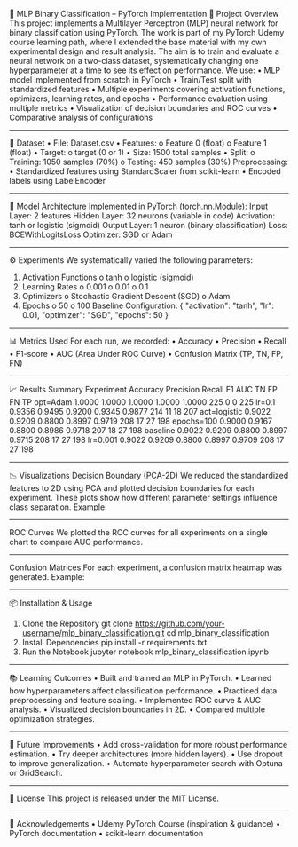🧠 MLP Binary Classification – PyTorch Implementation
📌 Project Overview
This project implements a Multilayer Perceptron (MLP) neural network for binary classification using PyTorch.
The work is part of my PyTorch Udemy course learning path, where I extended the base material with my own experimental design and result analysis.
The aim is to train and evaluate a neural network on a two-class dataset, systematically changing one hyperparameter at a time to see its effect on performance.
We use:
•	MLP model implemented from scratch in PyTorch
•	Train/Test split with standardized features
•	Multiple experiments covering activation functions, optimizers, learning rates, and epochs
•	Performance evaluation using multiple metrics
•	Visualization of decision boundaries and ROC curves
•	Comparative analysis of configurations
________________________________________
📂 Dataset
•	File: Dataset.csv
•	Features:
o	Feature 0 (float)
o	Feature 1 (float)
•	Target:
o	target (0 or 1)
•	Size: 1500 total samples
•	Split:
o	Training: 1050 samples (70%)
o	Testing: 450 samples (30%)
Preprocessing:
•	Standardized features using StandardScaler from scikit-learn
•	Encoded labels using LabelEncoder
________________________________________
🧮 Model Architecture
Implemented in PyTorch (torch.nn.Module):
Input Layer:  2 features
Hidden Layer: 32 neurons (variable in code)
Activation:   tanh or logistic (sigmoid)
Output Layer: 1 neuron (binary classification)
Loss:         BCEWithLogitsLoss
Optimizer:    SGD or Adam
________________________________________
⚙️ Experiments
We systematically varied the following parameters:
1.	Activation Functions
o	tanh
o	logistic (sigmoid)
2.	Learning Rates
o	0.001
o	0.01
o	0.1
3.	Optimizers
o	Stochastic Gradient Descent (SGD)
o	Adam
4.	Epochs
o	50
o	100
Baseline Configuration:
{
    "activation": "tanh",
    "lr": 0.01,
    "optimizer": "SGD",
    "epochs": 50
}
________________________________________
📊 Metrics Used
For each run, we recorded:
•	Accuracy
•	Precision
•	Recall
•	F1-score
•	AUC (Area Under ROC Curve)
•	Confusion Matrix (TP, TN, FP, FN)
________________________________________
📈 Results Summary
Experiment	Accuracy	Precision	Recall	F1	AUC	TN	FP	FN	TP
opt=Adam	1.0000	1.0000	1.0000	1.0000	1.0000	225	0	0	225
lr=0.1	0.9356	0.9495	0.9200	0.9345	0.9877	214	11	18	207
act=logistic	0.9022	0.9209	0.8800	0.8997	0.9719	208	17	27	198
epochs=100	0.9000	0.9167	0.8800	0.8986	0.9718	207	18	27	198
baseline	0.9022	0.9209	0.8800	0.8997	0.9715	208	17	27	198
lr=0.001	0.9022	0.9209	0.8800	0.8997	0.9709	208	17	27	198
________________________________________
📉 Visualizations
Decision Boundary (PCA-2D)
We reduced the standardized features to 2D using PCA and plotted decision boundaries for each experiment.
These plots show how different parameter settings influence class separation.
Example:
________________________________________
ROC Curves
We plotted the ROC curves for all experiments on a single chart to compare AUC performance.
________________________________________
Confusion Matrices
For each experiment, a confusion matrix heatmap was generated.
Example:
________________________________________
📦 Installation & Usage
1.	Clone the Repository
git clone https://github.com/your-username/mlp_binary_classification.git
cd mlp_binary_classification
2.	Install Dependencies
pip install -r requirements.txt
3.	Run the Notebook
jupyter notebook mlp_binary_classification.ipynb
________________________________________
📚 Learning Outcomes
•	Built and trained an MLP in PyTorch.
•	Learned how hyperparameters affect classification performance.
•	Practiced data preprocessing and feature scaling.
•	Implemented ROC curve & AUC analysis.
•	Visualized decision boundaries in 2D.
•	Compared multiple optimization strategies.
________________________________________
🚀 Future Improvements
•	Add cross-validation for more robust performance estimation.
•	Try deeper architectures (more hidden layers).
•	Use dropout to improve generalization.
•	Automate hyperparameter search with Optuna or GridSearch.
________________________________________
📜 License
This project is released under the MIT License.
________________________________________
🔗 Acknowledgements
•	Udemy PyTorch Course (inspiration & guidance)
•	PyTorch documentation
•	scikit-learn documentation
